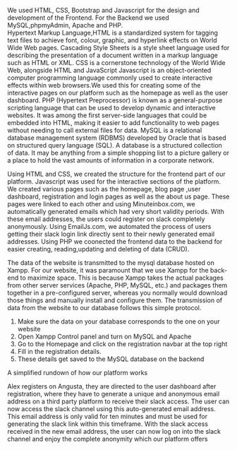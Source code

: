 We used HTML, CSS, Bootstrap and Javascript for the design and development of the Frontend. For the Backend we used  MySQL,phpmyAdmin, Apache and PHP.  
Hypertext Markup Language,HTML is a standardized system for tagging text files to achieve font, colour, graphic, and hyperlink effects on World Wide Web pages.
Cascading Style Sheets is a style sheet language used for describing the presentation of a document written in a markup language such as HTML or XML. CSS is a cornerstone technology of the World Wide Web, alongside HTML and JavaScript
Javascript is an object-oriented computer programming language commonly used to create interactive effects within web browsers.We used this for creating some of the interactive pages on our platform such as the homepage as well as the user dashboard. 
PHP (Hypertext Preprocessor) is known as a general-purpose scripting language that can be used to develop dynamic and interactive websites. It was among the first server-side languages that could be embedded into HTML, making it easier to add functionality to web pages without needing to call external files for data.
MySQL is a relational database management system (RDBMS) developed by Oracle that is based on structured query language (SQL). A database is a structured collection of data. It may be anything from a simple shopping list to a picture gallery or a place to hold the vast amounts of information in a corporate network.

Using HTML and CSS, we created the structure for the frontend part of our platform. Javascript was used for the interactive sections of the platform. 
We created various pages such as the homepage, blog page ,user dashboard, registration and login pages as well as the about us page. These pages were linked to each other and using Minuteinbox.com, we automatically generated emails which had very short validity periods. With these email addresses, the users could register on slack completely anonymously. Using EmailJs.com, we automated the process of users getting their slack login link directly sent to their newly generated email addresses. Using PHP we coonected the frontend data to the backend for easier creating, reading,updating and deleting of data (CRUD). 
  
The data of the website is transmitted to the mysql database hosted on Xampp. For our website, it was paramount that we use Xampp for the back-end to maximize space. This is because Xampp takes the actual packages from other server services (Apache, PHP, MySQL, etc.) and packages them together in a pre-configured server, whereas you normally would download those things and manually install and configure them. 
 The transmission of data from the website to our database follows this simple protocol.
1.	Make sure the data on your database corresponds to the one on your website 
2.	Open Xampp Control panel and turn on MySQL and Apache
3.	Go to the Homepage and click on the registration navbar at the top right
4.	Fill in the registration details.
5.	These details get saved to the MySQL database on the backend 

A simplified rundown of how our platform works

Alex registers on Angusta, they are directed to the user dashboard after registration, where they have to generate a unique and anonymous email address on a third party platform to receive their slack access. The user can now access the slack channel using this auto-generated email address. This email address is only valid for ten minutes and must be used for generating the slack link within this timeframe. With the slack access received in the new email address, the user can now log on into the slack channel and enjoy the complete anonymity which our platform offers
